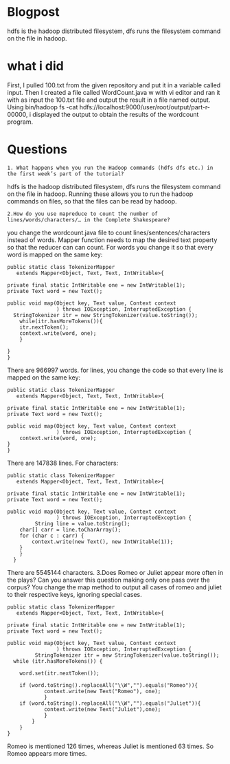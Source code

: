 # Blogpost
hdfs is the hadoop distributed filesystem, dfs runs the filesystem command on the file in hadoop. 

# what i did
First, I pulled 100.txt from the given repository and put it in a variable called input. Then I created a file called WordCount.java w
with vi editor and ran it with as input the 100.txt file and output the result in a file named output. 
Using bin/hadoop fs -cat hdfs://localhost:9000/user/root/output/part-r-00000, i displayed the output to obtain the results of the
wordcount program. 

# Questions
    1. What happens when you run the Hadoop commands (hdfs dfs etc.) in the first week’s part of the tutorial?
hdfs is the hadoop distributed filesystem, dfs runs the filesystem command on the file in hadoop. Running these allows you to
run the hadoop commands on files, so that the files can be read by hadoop.

    2.How do you use mapreduce to count the number of lines/words/characters/… in the Complete Shakespeare?
you change the wordcount.java file to count lines/sentences/characters instead of words. Mapper function needs to map the desired 
text property so that the reducer can can count. For words you change it so that every word is mapped on the same key:


    public static class TokenizerMapper
       extends Mapper<Object, Text, Text, IntWritable>{
       
    private final static IntWritable one = new IntWritable(1);
    private Text word = new Text();

    public void map(Object key, Text value, Context context
                    ) throws IOException, InterruptedException {
      StringTokenizer itr = new StringTokenizer(value.toString());
        while(itr.hasMoreTokens()){
        itr.nextToken();
        context.write(word, one);
        }

    }
    }
  There are 966997 words.
for lines, you change the code so that every line is mapped on the same key:
    
    public static class TokenizerMapper
       extends Mapper<Object, Text, Text, IntWritable>{

    private final static IntWritable one = new IntWritable(1);
    private Text word = new Text();

    public void map(Object key, Text value, Context context
                    ) throws IOException, InterruptedException {
        context.write(word, one);
    }
    }

There are 147838 lines.
For characters:
    
    public static class TokenizerMapper
       extends Mapper<Object, Text, Text, IntWritable>{

    private final static IntWritable one = new IntWritable(1);
    private Text word = new Text();

    public void map(Object key, Text value, Context context
                    ) throws IOException, InterruptedException {
             String line = value.toString();
        char[] carr = line.toCharArray();
        for (char c : carr) {
            context.write(new Text(), new IntWritable(1));
        }
        }
      }
There are 5545144 characters.
    3.Does Romeo or Juliet appear more often in the plays? Can you answer this question making only one pass over the corpus?
You change the map method to output all cases of romeo and juliet to their respective keys, ignoring special cases. 
    
    public static class TokenizerMapper
       extends Mapper<Object, Text, Text, IntWritable>{

    private final static IntWritable one = new IntWritable(1);
    private Text word = new Text();

    public void map(Object key, Text value, Context context
                    ) throws IOException, InterruptedException {
             StringTokenizer itr = new StringTokenizer(value.toString());
      while (itr.hasMoreTokens()) {

        word.set(itr.nextToken());

        if (word.toString().replaceAll("\\W","").equals("Romeo")){
                context.write(new Text("Romeo"), one);
                }
        if (word.toString().replaceAll("\\W","").equals("Juliet")){
                context.write(new Text("Juliet"),one);
        		}
        	}
        }
    }


Romeo is mentioned 126 times, whereas Juliet is mentioned 63 times.
So Romeo appears more times.
